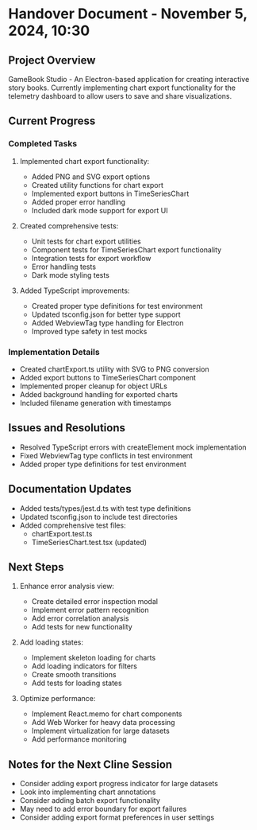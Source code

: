 # Handover Document - November 5, 2024, 10:30

## Project Overview
GameBook Studio - An Electron-based application for creating interactive story books. Currently implementing chart export functionality for the telemetry dashboard to allow users to save and share visualizations.

## Current Progress

### Completed Tasks
1. Implemented chart export functionality:
   - Added PNG and SVG export options
   - Created utility functions for chart export
   - Implemented export buttons in TimeSeriesChart
   - Added proper error handling
   - Included dark mode support for export UI

2. Created comprehensive tests:
   - Unit tests for chart export utilities
   - Component tests for TimeSeriesChart export functionality
   - Integration tests for export workflow
   - Error handling tests
   - Dark mode styling tests

3. Added TypeScript improvements:
   - Created proper type definitions for test environment
   - Updated tsconfig.json for better type support
   - Added WebviewTag type handling for Electron
   - Improved type safety in test mocks

### Implementation Details
- Created chartExport.ts utility with SVG to PNG conversion
- Added export buttons to TimeSeriesChart component
- Implemented proper cleanup for object URLs
- Added background handling for exported charts
- Included filename generation with timestamps

## Issues and Resolutions
- Resolved TypeScript errors with createElement mock implementation
- Fixed WebviewTag type conflicts in test environment
- Added proper type definitions for test environment

## Documentation Updates
- Added tests/types/jest.d.ts with test type definitions
- Updated tsconfig.json to include test directories
- Added comprehensive test files:
  - chartExport.test.ts
  - TimeSeriesChart.test.tsx (updated)

## Next Steps
1. Enhance error analysis view:
   - Create detailed error inspection modal
   - Implement error pattern recognition
   - Add error correlation analysis
   - Add tests for new functionality

2. Add loading states:
   - Implement skeleton loading for charts
   - Add loading indicators for filters
   - Create smooth transitions
   - Add tests for loading states

3. Optimize performance:
   - Implement React.memo for chart components
   - Add Web Worker for heavy data processing
   - Implement virtualization for large datasets
   - Add performance monitoring

## Notes for the Next Cline Session
- Consider adding export progress indicator for large datasets
- Look into implementing chart annotations
- Consider adding batch export functionality
- May need to add error boundary for export failures
- Consider adding export format preferences in user settings
